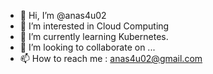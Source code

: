 - 👋 Hi, I’m @anas4u02
- 👀 I’m interested in Cloud Computing
- 🌱 I’m currently learning Kubernetes.
- 💞️ I’m looking to collaborate on ...
- 📫 How to reach me : anas4u02@gmail.com

<!---
anas4u02/anas4u02 is a ✨ special ✨ repository because its `README.md` (this file) appears on your GitHub profile.
You can click the Preview link to take a look at your changes.
--->
